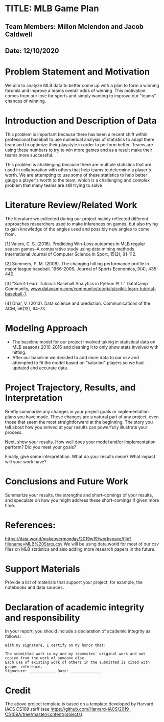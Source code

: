 

# TITLE: MLB Game Plan
## Team Members: Millon Mclendon and Jacob Caldwell
## Date: 12/10/2020

# Problem Statement and Motivation
We aim to analyze MLB data to better come up with a plan to form a winning forumla and improve a teams overall odds of winning. This motivation comes from our love for sports and simply wanting to improve our "teams" chances of winning.

# Introduction and Description of Data
This problem is important because there has been a recent shift within professional baseball to use numerical analysis of statistics to adapt there team and to optimize their playstyle in order to perform better. Teams are using these numbers to try to win more games and as a result make their teams more successful.

This problem is challenging because there are multiple statistics that are used in collaboration with others that help teams to determine a player's worth. We are attempting to use some of these statistics to help better gauge a player's worth to the team, which is a challenging and complex problem that many teams are still trying to solve

# Literature Review/Related Work 
The literature we collected during our project mainly reflected different approaches researchers used to make inferences on games, but also trying to gain knowledge of the angles used and possibly new angles to come from.

[1] Valero, C. S. (2016). Predicting Win-Loss outcomes in MLB regular season games–A comparative study using data mining methods. International Journal of Computer Science in Sport, 15(2), 91-112.

[2] Sommers, P. M. (2008). The changing hitting performance profile in major league baseball, 1966-2006. Journal of Sports Economics, 9(4), 435-440.

[3] “Scikit-Learn Tutorial: Baseball Analytics in Python Pt 1.” DataCamp Community, www.datacamp.com/community/tutorials/scikit-learn-tutorial-baseball-1. 

[4] Dhar, V. (2013). Data science and prediction. Communications of the ACM, 56(12), 64-73.

# Modeling Approach

+ The baseline model for our project involved taking in statistical data on MLB seasons 2010-2016 and cleaning it to only show stats involved with hitting.
+ After our baseline we decided to add more data to our csv and attempted to fit the model based on "salaried" players so we had updated and accurate data.

# Project Trajectory, Results, and Interpretation 

Briefly summarize any changes in your project goals or implementation plans you have made.
These changes are a natural part of any project, even those that seem the most straightforward at the beginning.
The story you tell about how you arrived at your results can powerfully illustrate your process. 

Next, show your results. How well does your model and/or implementation perform? Did you meet your goals?

Finally, give some interpretation. What do your results mean? What impact will your work have?

# Conclusions and Future Work
Summarize your results, the strengths and short-comings of your results, and speculate on how you might address these short-comings if given more time.

# References:
https://data.world/makeovermonday/2019w19/workspace/file?filename=MLB%20Stats.csv We will be using data.world for most of our csv files on MLB statistics and also adding more research papers in the future.

# Support Materials
Provide a list of materials that support your project, for example, the notebooks and data sources.

# Declaration of academic integrity and responsibility

In your report, you should include a declaration of academic integrity as follows:

```
With my signature, I certify on my honor that:

The submitted work is my and my teammates' original work and not copied from the work of someone else.
Each use of existing work of others in the submitted is cited with proper reference.
Signature: ____________ Date: ______________
```

# Credit
The above project template is based on a template developed by Harvard IACS CS109 staff (see https://github.com/Harvard-IACS/2019-CS109A/tree/master/content/projects).
